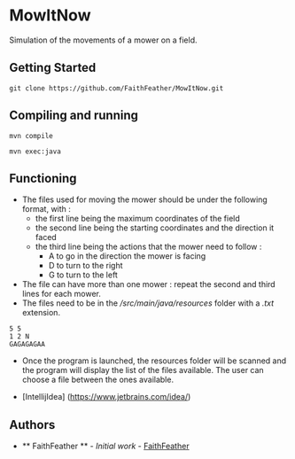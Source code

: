 # MowItNow

Simulation of the movements of a mower on a field.

## Getting Started

``` 
git clone https://github.com/FaithFeather/MowItNow.git
```

## Compiling and running

``` 
mvn compile
```

``` 
mvn exec:java
```

## Functioning

* The files used for moving the mower should be under the following format, with :
    * the first line being the maximum coordinates of the field
    * the second line being the starting coordinates and the direction it faced
    * the third line being the actions that the mower need to follow : 
        * A to go in the direction the mower is facing
        * D to turn to the right
        * G to turn to the left
* The file can have more than one mower : repeat the second and third lines for each mower.
* The files need to be in the */src/main/java/resources* folder with a *.txt* extension.
```
5 5
1 2 N
GAGAGAGAA
```

* Once the program is launched, the resources folder will be scanned and the program will display the list of the files available. The user can choose a file between the ones available.

* [IntellijIdea] (https://www.jetbrains.com/idea/)

## Authors

* ** FaithFeather ** - *Initial work* - [FaithFeather](https://github.com/FaithFeather)

